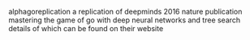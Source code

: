 alphagoreplication a replication of deepminds 2016 nature publication mastering the game of go with deep neural networks and tree search details of which can be found on their website